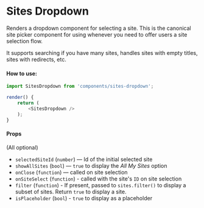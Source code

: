 Sites Dropdown
==============

Renders a dropdown component for selecting a site. This is the canonical site picker component for using whenever you need to offer users a site selection flow.

It supports searching if you have many sites, handles sites with empty titles, sites with redirects, etc.

#### How to use:

```js
import SitesDropdown from 'components/sites-dropdown';

render() {
	return (
		<SitesDropdown />
	);
}
```

#### Props

(All optional)
* `selectedSiteId` (`number`) — Id of the initial selected site
* `showAllSites` (`bool`) — `true` to display the _All My Sites_ option
* `onClose` (`function`) — called on site selection
* `onSiteSelect` (`function`) - called with the site's `ID` on site selection
* `filter` (`function`) - If present, passed to `sites.filter()` to display a subset of sites. Return `true` to display a site.
* `isPlaceholder` (`bool`) - `true` to display as a placeholder
